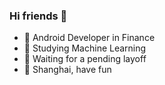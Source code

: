 ### Hi friends 👋

<!--
**zac4j/zac4j** is a ✨ _special_ ✨ repository because its `README.md` (this file) appears on your GitHub profile.

Here are some ideas to get you started:

- 🔭 I’m currently working on ...
- 🌱 I’m currently learning ...
- 👯 I’m looking to collaborate on ...
- 🤔 I’m looking for help with ...
- 💬 Ask me about ...
- 📫 How to reach me: ...
- 😄 Pronouns: ...
- ⚡ Fun fact: ...
-->

- 🔭 Android Developer in Finance
- 🌱 Studying Machine Learning
- 🤔 Waiting for a pending layoff
- 🥂 Shanghai, have fun

<!-- <div style="display: flex; flex-direction: column">
    <div>
      <a href="https://github.com/anuraghazra/github-readme-stats">
        <img align="left" src="https://github-readme-stats.vercel.app/api?username=zac4j&count_private=true&show_icons=true" />
      </a>
      <a href="https://github.com/anuraghazra/github-readme-stats">
        <img align="left" src="https://github-readme-stats.vercel.app/api/top-langs/?username=zac4j" />
      </a>
    </div>
</div> -->
